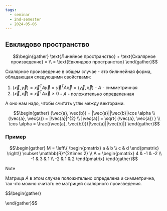 ```yaml
---
tags:
  - seminar
  - 2nd-semester
  - 2024-05-06
---
```

## Евклидово пространство

$$\begin{gather}
\text{Линейное пространство} + \text{Скалярное произведение} = \\
= \text{Евклидово пространство}
\end{gather}$$

Скалярное произведение в общем случае - это билинейная форма, обладающая следующими свойствами:
1. $(\vec{x}, \vec{y}) = \vec{x}^{T} A \vec{y} = \vec{y}^{T} A \vec{x} = (\vec{y}, \vec{x})$ - $A$ - симметричная
2. $(\vec{x}, \vec{x}) = \vec{x}^{T} A \vec{x} \geq 0$ - $A$ - положительно определенная

А оно нам надо, чтобы считать углы между векторами.

$$\begin{gather}
(\vec{a}, \vec{b}) = |\vec{a}||\vec{b}|\cos \alpha \\ (\vec{a}, \vec{a}) = |\vec{a}|^{2} \\
|\vec{a}| = \sqrt{ (\vec{a}, \vec{a}) } \\
\cos \alpha = \frac{(\vec{a}, \vec{b})}{|\vec{a}||\vec{b}|}
\end{gather}$$

### Пример

$$\begin{gather}
M = \left\{ \begin{pmatrix}
a & b \\
c & d
\end{pmatrix} \right\} \subset \mathbb{R}^{2\times 2} \\
A = \begin{pmatrix}
4 & -1 & -2 \\
-1 & 3 & 1 \\
-2 & 1 & 2
\end{pmatrix}
\end{gather}$$

> [!note] 
> Матрица $A$ в этом случае положительно определена и симметрична, так что можно считать ее матрицей скалярного произведения.

$$\begin{gather}

\end{gather}$$
